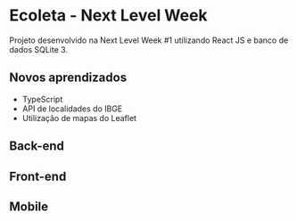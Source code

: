 # Ecoleta - Next Level Week
Projeto desenvolvido na Next Level Week #1 utilizando React JS e banco de dados SQLite 3.

## Novos aprendizados
- TypeScript
- API de localidades do IBGE
- Utilização de mapas do Leaflet

## Back-end


## Front-end


## Mobile

